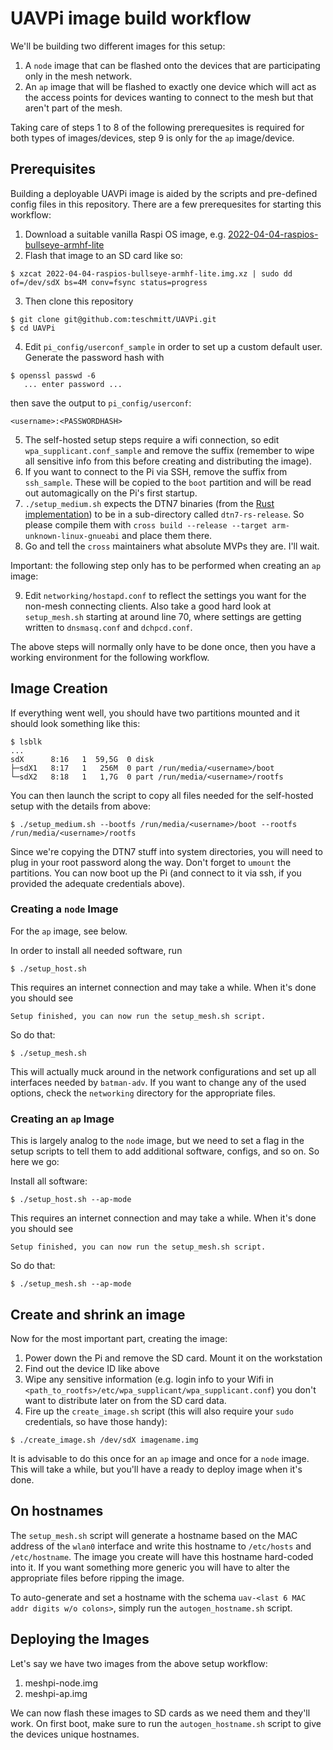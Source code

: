 # UAVPi image build workflow

We'll be building two different images for this setup:

1. A `node` image that can be flashed onto the devices that are participating only in the mesh network.
2. An `ap` image that will be flashed to exactly one device which will act as the access points for devices wanting to connect to the mesh but that aren't part of the mesh.

Taking care of steps 1 to 8 of the following prerequesites is required for both types of images/devices, step 9 is only for the `ap` image/device.


## Prerequisites
Building a deployable UAVPi image is aided by the scripts and pre-defined config files in this repository. There are a few prerequesites for starting this workflow:

1. Download a suitable vanilla Raspi OS image, e.g. [2022-04-04-raspios-bullseye-armhf-lite](https://downloads.raspberrypi.org/raspios_lite_armhf/images/raspios_lite_armhf-2022-04-07/2022-04-04-raspios-bullseye-armhf-lite.img.xz)
2. Flash that image to an SD card like so:

```shell
$ xzcat 2022-04-04-raspios-bullseye-armhf-lite.img.xz | sudo dd of=/dev/sdX bs=4M conv=fsync status=progress
```

3. Then clone this repository

```shell
$ git clone git@github.com:teschmitt/UAVPi.git
$ cd UAVPi
```

4. Edit `pi_config/userconf_sample` in order to set up a custom default user. Generate the password hash with

```shell
$ openssl passwd -6
   ... enter password ...
```

then save the output to `pi_config/userconf`:

```
<username>:<PASSWORDHASH>
```

5. The self-hosted setup steps require a wifi connection, so edit `wpa_supplicant.conf_sample` and remove the suffix (remember to wipe all sensitive info from this before creating and distributing the image).
6. If you want to connect to the Pi via SSH, remove the suffix from `ssh_sample`. These will be copied to the `boot` partition and will be read out automagically on the Pi's first startup.
7. `./setup_medium.sh` expects the DTN7 binaries (from the [Rust implementation](https://github.com/dtn7/dtn7-rs)) to be in a sub-directory called `dtn7-rs-release`. So please compile them with `cross build --release --target arm-unknown-linux-gnueabi` and place them there.
8. Go and tell the `cross` maintainers what absolute MVPs they are. I'll wait.

Important: the following step only has to be performed when creating an `ap` image:

9. Edit `networking/hostapd.conf` to reflect the settings you want for the non-mesh connecting clients. Also take a good hard look at `setup_mesh.sh` starting at around line 70, where settings are getting written to `dnsmasq.conf` and `dchpcd.conf`.

The above steps will normally only have to be done once, then you have a working environment for the following workflow.



## Image Creation

If everything went well, you should have two partitions mounted and it should look something like this:

```shell
$ lsblk
...
sdX      8:16   1  59,5G  0 disk
├─sdX1   8:17   1   256M  0 part /run/media/<username>/boot
└─sdX2   8:18   1   1,7G  0 part /run/media/<username>/rootfs
```

You can then launch the script to copy all files needed for the self-hosted setup with the details from above:

```shell
$ ./setup_medium.sh --bootfs /run/media/<username>/boot --rootfs /run/media/<username>/rootfs
```

Since we're copying the DTN7 stuff into system directories, you will need to plug in your root password along the way. Don't forget to `umount` the partitions. You can now boot up the Pi (and connect to it via ssh, if you provided the adequate credentials above).



### Creating a `node` Image

For the `ap` image, see below.

In order to install all needed software, run

```shell
$ ./setup_host.sh
```

This requires an internet connection and may take a while. When it's done you should see

```
Setup finished, you can now run the setup_mesh.sh script.
```

So do that:

```shell
$ ./setup_mesh.sh
```

This will actually muck around in the network configurations and set up all interfaces needed by `batman-adv`. If you want to change any of the used options, check the `networking` directory for the appropriate files.



### Creating an `ap` Image

This is largely analog to the `node` image, but we need to set a flag in the setup scripts to tell them to add additional software, configs, and so on. So here we go:

Install all software:

```shell
$ ./setup_host.sh --ap-mode
```

This requires an internet connection and may take a while. When it's done you should see

```
Setup finished, you can now run the setup_mesh.sh script.
```

So do that:

```shell
$ ./setup_mesh.sh --ap-mode
```



## Create and shrink an image

Now for the most important part, creating the image:

1. Power down the Pi and remove the SD card. Mount it on the workstation
2. Find out the device ID like above
3. Wipe any sensitive information (e.g. login info to your Wifi in `<path_to_rootfs>/etc/wpa_supplicant/wpa_supplicant.conf`) you don't want to distribute later on from the SD card data.
4. Fire up the `create_image.sh` script (this will also require your `sudo` credentials, so have those handy):

```shell
$ ./create_image.sh /dev/sdX imagename.img
```

It is advisable to do this once for an `ap` image and once for a `node` image. This will take a while, but you'll have a ready to deploy image when it's done.



## On hostnames
The `setup_mesh.sh` script will generate a hostname based on the MAC address of the `wlan0` interface and write this hostname to `/etc/hosts` and `/etc/hostname`. The image you create will have this hostname hard-coded into it. If you want something more generic you will have to alter the appropriate files before ripping the image.

To auto-generate and set a hostname with the schema `uav-<last 6 MAC addr digits w/o colons>`, simply run the `autogen_hostname.sh` script.


## Deploying the Images

Let's say we have two images from the above setup workflow:

1. meshpi-node.img
2. meshpi-ap.img

We can now flash these images to SD cards as we need them and they'll work. On first boot, make sure to run the `autogen_hostname.sh` script to give the devices unique hostnames.
